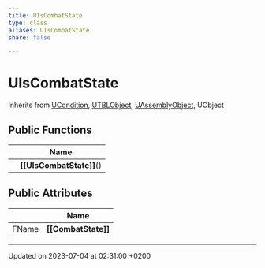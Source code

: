 ```yaml
---
title: UIsCombatState
type: class
aliases: UIsCombatState
share: false

---
```


# UIsCombatState





Inherits from [UCondition](/docs/SDK/Source/Classes/classUCondition.md), [UTBLObject](/docs/SDK/Source/Classes/classUTBLObject.md), [UAssemblyObject](/docs/SDK/Source/Classes/classUAssemblyObject.md), UObject

## Public Functions

|                | Name           |
| -------------- | -------------- |
| | **[[UIsCombatState]]**() |

## Public Attributes

|                | Name           |
| -------------- | -------------- |
| FName | **[[CombatState]]**  |

-------------------------------

Updated on 2023-07-04 at 02:31:00 +0200